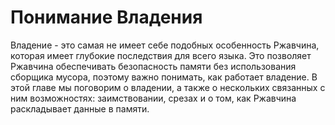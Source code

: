 # Понимание Владения

Владение - это самая не имеет себе подобных особенность Ржавчина, которая имеет глубокие последствия для всего языка. Это позволяет Ржавчина обеспечивать безопасность памяти без использования сборщика мусора, поэтому важно понимать, как работает владение. В этой главе мы поговорим о владении, а также о нескольких связанных с ним возможностях: заимствовании, срезах и о том, как Ржавчина раскладывает данные в памяти.
